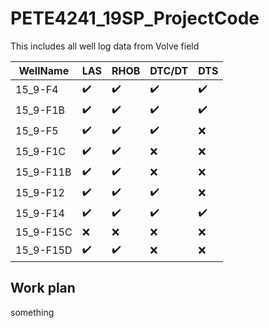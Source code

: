 # PETE4241_19SP_ProjectCode

This includes all well log data from Volve field 

| WellName |      LAS      |  RHOB |  DTC/DT | DTS |
|----------|----------------  |------------------- |--|--|
| 15_9-F4  |:heavy_check_mark:| :heavy_check_mark: |:heavy_check_mark:|:heavy_check_mark:|
| 15_9-F1B |:heavy_check_mark:| :heavy_check_mark: |:heavy_check_mark:|:heavy_check_mark:|
| 15_9-F5  | :heavy_check_mark:| :heavy_check_mark: |:heavy_check_mark:|:x:|
| 15_9-F1C | :heavy_check_mark:| :heavy_check_mark: |:x:|:x:|
| 15_9-F11B| :heavy_check_mark:| :heavy_check_mark: |:x:|:x:|
| 15_9-F12 | :heavy_check_mark:| :heavy_check_mark: |:heavy_check_mark:|:x:|
| 15_9-F14 |:heavy_check_mark:| :heavy_check_mark: |:heavy_check_mark:|:heavy_check_mark:|
| 15_9-F15C|:x:|:x:|:x:|:x:|
| 15_9-F15D| :heavy_check_mark:| :heavy_check_mark: |:x:|:x:|

## Work plan

something